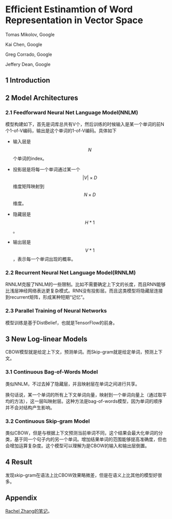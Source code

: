 # Efficient Estinamtion of Word Representation in Vector Space

Tomas Mikolov, Google

Kai Chen, Google

Greg Corrado, Google

Jeffery Dean, Google

## 1 Introduction

## 2 Model Architectures

### 2.1 Feedforward Neural Net Language Model(NNLM)

模型构建如下，首先是词库总共有V个，然后训练的时候输入是某一个单词的前N个1-of-V编码，输出是这个单词的1-of-V编码。具体如下

+ 输入层是$$N$$个单词的index。

+ 投影层是将每一个单词通过某一个$$|V|\times D$$维度矩阵映射到$$N \times D$$维度。

+ 隐藏层是$$H*1$$。

+ 输出层是$$V*1$$，表示每一个单词出现的概率。

### 2.2 Recurrent Neural Net Language Model(RNNLM)

RNNLM克服了NNLM的一些限制。比如不需要确定上下文的长度，而且RNN能够比浅层神经网络表达更复杂模式。RNN没有投影层。而且这类模型将隐藏层连接到recurrent矩阵，形成某种短期“记忆”。

### 2.3 Parallel Training of Neural Networks

模型训练是基于DistBelief，也就是TensorFlow的前身。

## 3 New Log-linear Models

CBOW模型就是给定上下文，预测单词。而Skip-gram就是给定单词，预测上下文。

### 3.1 Continuous Bag-of-Words Model

类似NNLM，不过去掉了隐藏层，并且映射层在单词之间进行共享。

换句话说，某一个单词的所有上下文单词向量，映射到一个单词向量上（通过取平均的方法），这一层叫映射层。这种方法是bag-of-words模型，因为单词的顺序并不会对结构产生影响。

### 3.2 Continuous Skip-gram Model

类似CBOW，但是与根据上下文预测当前单词不同，这个结果会最大化单词的分类，基于同一个句子内的另一个单词。增加结果单词的范围能够提高准确度，但也会增加运算复杂度。这个模型可以理解为是CBOW的输入和输出层倒置。

## 4 Result

发现skip-gram在语法上比CBOW效果略微差，但是在语义上比其他的模型好很多。

## Appendix

[Rachel Zhang的笔记](http://blog.csdn.net/abcjennifer/article/details/46397829)。